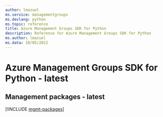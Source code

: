 ```yaml
---
author: lmazuel
ms.service: managementgroups
ms.devlang: python
ms.topic: reference
title: Azure Management Groups SDK for Python
description: Reference for Azure Management Groups SDK for Python
ms.author: lmazuel
ms.data: 10/05/2022
---
```

# Azure Management Groups SDK for Python - latest

## Management packages - latest
[!INCLUDE [mgmt-packages](management-groups-mgmt-index.md)]